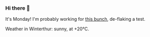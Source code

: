 ### Hi there :wave:

It's Monday! I'm probably working for [this bunch](https://github.com/kohofinancial), de-flaking a test.

Weather in Winterthur: sunny, at +20°C.
